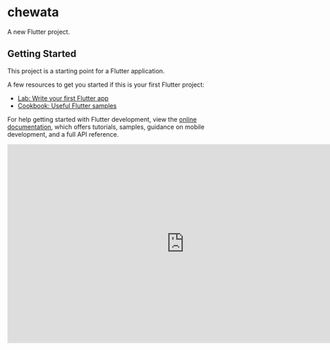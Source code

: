 # chewata

A new Flutter project.

## Getting Started

This project is a starting point for a Flutter application.

A few resources to get you started if this is your first Flutter project:

- [Lab: Write your first Flutter app](https://docs.flutter.dev/get-started/codelab)
- [Cookbook: Useful Flutter samples](https://docs.flutter.dev/cookbook)

For help getting started with Flutter development, view the
[online documentation](https://docs.flutter.dev/), which offers tutorials,
samples, guidance on mobile development, and a full API reference.

<iframe style="border: 1px solid rgba(0, 0, 0, 0.1);" width="800" height="450" src="https://embed.figma.com/proto/QigJyEkwaFrPGx7gaFzaaC/Chaweta?node-id=3-8&p=f&scaling=scale-down&content-scaling=fixed&page-id=0%3A1&starting-point-node-id=3%3A9&embed-host=share" allowfullscreen></iframe>
